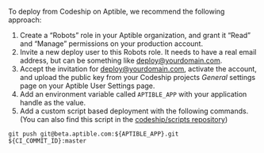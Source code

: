 To deploy from Codeship on Aptible, we recommend the following approach:

1. Create a “Robots” role in your Aptible organization, and grant it “Read” and “Manage” permissions on your production account.
2. Invite a new deploy user to this Robots role. It needs to have a real email address, but can be something like deploy@yourdomain.com.
3. Accept the invitation for deploy@yourdomain.com, activate the account, and upload the public key from your Codeship projects _General_ settings page on your Aptible User Settings page.
4. Add an environment variable called `APTIBLE_APP` with your application handle as the value.
5. Add a custom script based deployment with the following commands. (You can also find this script in the [codeship/scripts repository](https://github.com/codeship/scripts/blob/master/deployments/aptible.sh))

```shell
git push git@beta.aptible.com:${APTIBLE_APP}.git ${CI_COMMIT_ID}:master
```

